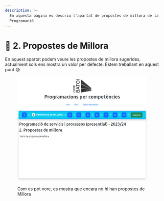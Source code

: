 ```yaml
---
description: >-
  En aquesta pàgina es descriu l'apartat de propostes de millora de la
  Programació
---
```


# 💪 2. Propostes de Millora

En aquest apartat podem veure les propostes de millora sugerides, actualment sols ens mostra un valor per defecte. Estem treballant en aquest punt 😅

<figure><img src="../../.gitbook/assets/image (3).png" alt=""><figcaption><p>Com es pot vore, es mostra que encara no hi han propostes de Millora</p></figcaption></figure>
